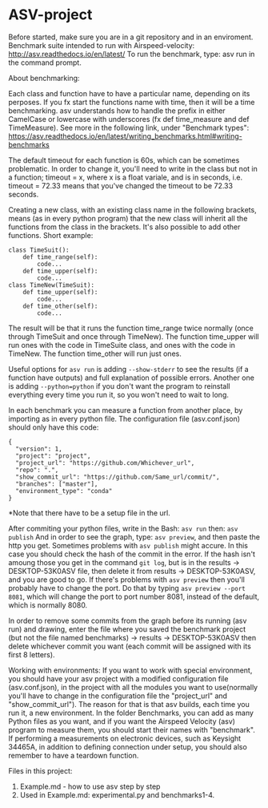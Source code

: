 # ASV-project 

Before started, make sure you are in a git repository and in an enviroment.
Benchmark suite intended to run with Airspeed-velocity:
http://asv.readthedocs.io/en/latest/
To run the benchmark, type:
asv run
in the command prompt.

About benchmarking:

Each class and function have to have a particular name, depending on its perposes.
If you fx start the functions name with time, then it will be a time benchmarking. 
asv understands how to handle the prefix in either CamelCase or lowercase with underscores (fx def time_measure and def TimeMeasure).
See more in the following link, under "Benchmark types": https://asv.readthedocs.io/en/latest/writing_benchmarks.html#writing-benchmarks

The default timeout for each function is 60s, which can be sometimes problematic.
In order to change it, you'll need to write in the class but not in a function; timeout = x, where x is a float variale, and is in seconds, i.e. timeout = 72.33 means that you've changed the timeout to be 72.33 seconds.

Creating a new class, with an existing class name in the following brackets, means (as in every python program) that the new class will inherit all the functions from the class in the brackets. It's also possible to add other functions. Short example:

```
class TimeSuit():
    def time_range(self):
        code...
    def time_upper(self):
        code...
class TimeNew(TimeSuit):
    def time_upper(self):
        code...
    def time_other(self):
        code...
```        
        
The result will be that it runs the function time_range twice normally (once through TimeSuit and once through TimeNew). The function time_upper will run ones with the code in TimeSuite class, and ones with the code in TimeNew. The function time_other will run just ones.

Useful options for ```asv run``` is adding ```--show-stderr``` to see the results (if a function have outputs) and full explanation of possible errors. Another one is adding ```--python=python``` if you don't want the program to reinstall everything every time you run it, so you won't need to wait to long.  

In each benchmark you can measure a function from another place, by importing as in every python file.
The configuration file (asv.conf.json) should only have this code:
```
{
  "version": 1,
  "project": "project",
  "project_url": "https://github.com/Whichever_url",
  "repo": ".",
  "show_commit_url": "https://github.com/Same_url/commit/",
  "branches": ["master"], 
  "environment_type": "conda"
}
```
*Note that there have to be a setup file in the url.

After commiting your python files, write in the Bash: ```asv run``` then: ```asv publish```
And in order to see the graph, type: ```asv preview```, and then paste the http you get.
Sometimes problems with ```asv publish``` might accure. In this case you should check the hash of the commit in the error. If the hash isn't amoung those you get in the command ```git log```, but is in the results -> DESKTOP-53K0ASV file, then delete it from results -> DESKTOP-53K0ASV, and you are good to go.
If there's problems with ```asv preview``` then you'll probably have to change the port. Do that by typing ```asv preview --port 8081```, which will change the port to port number 8081, instead of the default, which is normally 8080.

In order to remove some commits from the graph before its running (asv run) and drawing, enter the file where you saved the benchmark project (but not the file named benchmarks) -> results -> DESKTOP-53K0ASV  then delete whichever commit you want (each commit will be assigned with its first 8 letters).

Working with environments:
If you want to work with special environment, you should have your asv project with a modified configuration file (asv.conf.json), in the project with all the modules you want to use(normally you'll have to change in the configuration file the "project_url" and "show_commit_url"). The reason for that is that asv builds, each time you run it, a new environment.
In the folder Benchmarks, you can add as many Python files as you want, and if you want the Airspeed Velocity (asv) program to measure them, you should start their names with "benchmark".
If performing a measurements on electronic devices, such as Keysight 34465A, in addition to defining connection under setup, you should also remember to have a teardown function.

Files in this project:
1. Example.md - how to use asv step by step 
2. Used in Example.md: experimental.py and benchmarks1-4.
